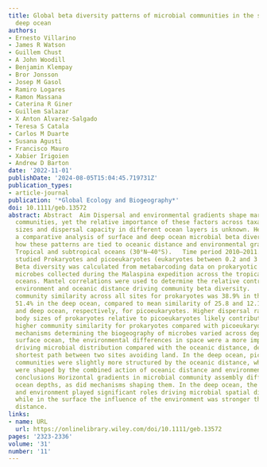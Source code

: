 ```yaml
---
title: Global beta diversity patterns of microbial communities in the surface and
  deep ocean
authors:
- Ernesto Villarino
- James R Watson
- Guillem Chust
- A John Woodill
- Benjamin Klempay
- Bror Jonsson
- Josep M Gasol
- Ramiro Logares
- Ramon Massana
- Caterina R Giner
- Guillem Salazar
- X Anton Alvarez‐Salgado
- Teresa S Catala
- Carlos M Duarte
- Susana Agusti
- Francisco Mauro
- Xabier Irigoien
- Andrew D Barton
date: '2022-11-01'
publishDate: '2024-08-05T15:04:45.719731Z'
publication_types:
- article-journal
publication: '*Global Ecology and Biogeography*'
doi: 10.1111/geb.13572
abstract: Abstract  Aim Dispersal and environmental gradients shape marine microbial
  communities, yet the relative importance of these factors across taxa with distinct
  sizes and dispersal capacity in different ocean layers is unknown. Here, we report
  a comparative analysis of surface and deep ocean microbial beta diversity and examine
  how these patterns are tied to oceanic distance and environmental gradients.   Location
  Tropical and subtropical oceans (30°N–40°S).   Time period 2010–2011.   Major taxa
  studied Prokaryotes and picoeukaryotes (eukaryotes between 0.2 and 3 μm).   Methods
  Beta diversity was calculated from metabarcoding data on prokaryotic and picoeukaryotic
  microbes collected during the Malaspina expedition across the tropical and subtropical
  oceans. Mantel correlations were used to determine the relative contribution of
  environment and oceanic distance driving community beta diversity.   Results Mean
  community similarity across all sites for prokaryotes was 38.9% in the surface and
  51.4% in the deep ocean, compared to mean similarity of 25.8 and 12.1% in the surface
  and deep ocean, respectively, for picoeukaryotes. Higher dispersal rates and smaller
  body sizes of prokaryotes relative to picoeukaryotes likely contributed to the significantly
  higher community similarity for prokaryotes compared with picoeukaryotes. The ecological
  mechanisms determining the biogeography of microbes varied across depth. In the
  surface ocean, the environmental differences in space were a more important factor
  driving microbial distribution compared with the oceanic distance, defined as the
  shortest path between two sites avoiding land. In the deep ocean, picoeukaryote
  communities were slightly more structured by the oceanic distance, while prokaryotes
  were shaped by the combined action of oceanic distance and environmental filtering.   Main
  conclusions Horizontal gradients in microbial community assembly differed across
  ocean depths, as did mechanisms shaping them. In the deep ocean, the oceanic distance
  and environment played significant roles driving microbial spatial distribution,
  while in the surface the influence of the environment was stronger than oceanic
  distance.
links:
- name: URL
  url: https://onlinelibrary.wiley.com/doi/10.1111/geb.13572
pages: '2323-2336'
volume: '31'
number: '11'
---
```

